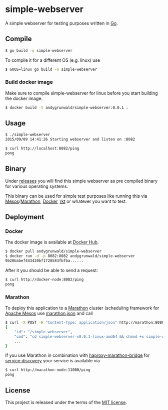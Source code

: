 # simple-webserver

A simple webserver for testing purposes written in [Go](http://golang.org/).

## Compile

```sh
$ go build -o simple-webserver
```

To compile it for a different OS (e.g. linux) use

```sh
$ GOOS=linux go build -o simple-webserver
```

### Build docker image

Make sure to compile simple-webserver for linux before you start building the docker image.

```sh
$ docker build -t andygrunwald/simple-webserver:0.0.1 .
```

## Usage

```sh
$ ./simple-webserver
2015/09/09 14:41:26 Starting webserver and listen on :8082

$ curl http://localhost:8082/ping
pong
```

## Binary

Under [releases](https://github.com/andygrunwald/simple-webserver/releases) you will find this simple webserver as pre compiled binary for various operating systems.

This binary can be used for simple test purposes like running this via [Mesos](http://mesos.apache.org/)/[Marathon](https://github.com/mesosphere/marathon), [Docker](https://www.docker.com/), [rkt](https://github.com/coreos/rkt) or whatever you want to test.

## Deployment

### Docker

The docker image is available at [Docker Hub](https://hub.docker.com/r/andygrunwald/simple-webserver/).

```sh
$ docker pull andygrunwald/simple-webserver
$ docker run -d -p 8082:8082 andygrunwald/simple-webserver
9b20babef443420bf1728583fbfba......
```

After it you should be able to send a request:

```sh
$ curl http://docker-node:8082/ping
pong
```


### Marathon

To deploy this application to a [Marathon](https://github.com/mesosphere/marathon) cluster (scheduling framework for [Apache Mesos](http://mesos.apache.org/) use [marathon.json](./marathon.json) and call

```sh
$ curl -X POST -H "Content-Type: application/json" http://marathon:8080/v2/apps -d@marathon.json
{
    "id": "/simple-webserver",
    "cmd": "cd simple-webserver-v0.0.1-linux-amd64 && chmod +x simple-webserver && ./simple-webserver --listen \":$PORT0\"",
	...
}
```

If you use Marathon in combination with [haproxy-marathon-bridge](https://open.mesosphere.com/tutorials/service-discovery/) for [service discovery](https://mesosphere.github.io/marathon/docs/service-discovery-load-balancing.html) your service is available via

```sh
$ curl http://marathon-node:11000/ping
pong
```

## License

This project is released under the terms of the [MIT license](http://en.wikipedia.org/wiki/MIT_License).